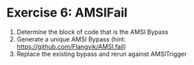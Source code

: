 # Exercise 6: AMSIFail
1) Determine the block of code that is the AMSI Bypass
2) Generate a unique AMSI Bypass (hint: https://github.com/Flangvik/AMSI.fail)
4) Replace the existing bypass and rerun against AMSITrigger
